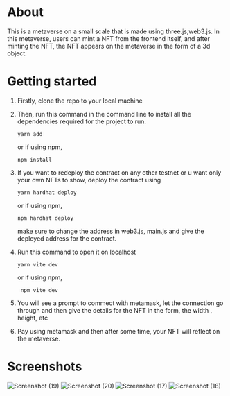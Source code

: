 # About
This is a metaverse on a small scale that is made using three.js,web3.js.
In this metaverse, users can mint a NFT from the frontend itself, and after minting the NFT, the NFT appears on the metaverse in the form of a 3d object.

# Getting started

1. Firstly, clone the repo to your local machine

2. Then, run this command in the command line to install all the dependencies required for the project to run.

    `yarn add`
    
    or if using npm,
    
    `npm install`
    
3. If you want to redeploy the contract on any other testnet or u want only your own NFTs to show, deploy the contract using 

    `yarn hardhat deploy`
    
    or if using npm,
    
    `npm hardhat deploy`
    
    make sure to change the address in web3.js, main.js and give the deployed address for the contract.
    
 
4. Run this command to open it on localhost

   ` yarn vite dev `
   
    or if using npm,
    
   ` npm vite dev`
   
5. You will see a prompt to commect with metamask, let the connection go through and then give the details for the NFT in the form, the width , height, etc

6. Pay using metamask and then after some time, your NFT will reflect on the metaverse.


# Screenshots
    
![Screenshot (19)](https://github.com/jaskara-n/meraverse/assets/106918939/2044b1d4-d049-43c2-8556-975146860e56)
![Screenshot (20)](https://github.com/jaskara-n/meraverse/assets/106918939/3804fdf4-347f-4610-8a6c-b0df864ea46e)
![Screenshot (17)](https://github.com/jaskara-n/meraverse/assets/106918939/9af0c8ca-0caf-465f-9b90-8a6316868f9c)
![Screenshot (18)](https://github.com/jaskara-n/meraverse/assets/106918939/704c2360-067d-47eb-b4d8-7854e4d6258c)
    
    
 


